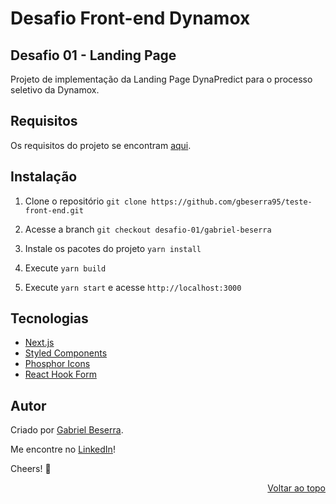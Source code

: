 # Desafio Front-end Dynamox

## Desafio 01 - Landing Page

Projeto de implementação da Landing Page DynaPredict para o processo seletivo da Dynamox.

## Requisitos

Os requisitos do projeto se encontram [aqui](https://github.com/dynamox-s-a/teste-front-end).

## Instalação

1. Clone o repositório `git clone https://github.com/gbeserra95/teste-front-end.git`

2. Acesse a branch `git checkout desafio-01/gabriel-beserra` 

3. Instale os pacotes do projeto `yarn install`

4. Execute `yarn build`

5. Execute `yarn start` e acesse `http://localhost:3000`

## Tecnologias

- [Next.js](https://nextjs.org/)
- [Styled Components](https://styled-components.com/)
- [Phosphor Icons](https://phosphoricons.com/)
- [React Hook Form](https://react-hook-form.com/)

## Autor

Criado por [Gabriel Beserra](https://github.com/gbeserra95).

Me encontre no [LinkedIn](https://www.linkedin.com/in/-gabrielbeserra/)!

Cheers! 🍻

<div align="right">
    <a href="#">Voltar ao topo</a>
</div>
